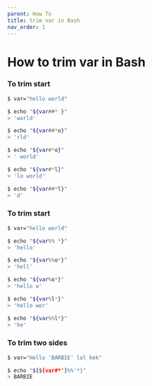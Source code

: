 ```yaml
---
parent: How To
title: trim var in Bash
nav_order: 1
---
```



# How to trim var in Bash

### To trim start
```sh
$ var="hello world"

$ echo "${var##* }"
> 'world'

$ echo "${var##*o}"
> 'rld'

$ echo "${var#*o}"
> ' world'

$ echo "${var#*l}"
> 'lo world'

$ echo "${var##*l}"
> 'd'
```

### To trim start
```sh
$ var="hello world"

$ echo "${var%% *}"
> 'hello'

$ echo "${var%%o*}"
> 'hell'

$ echo "${var%o*}"
> 'hello w'

$ echo "${var%l*}"
> 'hello wor'

$ echo "${var%%l*}"
> 'he'
```


### To trim two sides
```sh
$ var="Hello 'BARBIE' lol kek"

$ echo "${${var#*'}%%'*}"
> BARBIE
```
